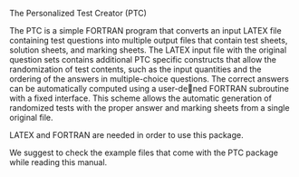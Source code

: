 The Personalized Test Creator (PTC)


The PTC is a simple FORTRAN program that converts an input LATEX file containing test
questions into multiple output files that contain test sheets, solution sheets, and marking
sheets. The LATEX input file with the original question sets contains additional PTC specific
constructs that allow the randomization of test contents, such as the input quantities
and the ordering of the answers in multiple-choice questions. The correct answers can be
automatically computed using a user-dened FORTRAN subroutine with a fixed interface.
This scheme allows the automatic generation of randomized tests with the proper answer
and marking sheets from a single original file.

LATEX and FORTRAN are needed in order to use this package.

We suggest to check the example files that come with the PTC package while reading this
manual.
